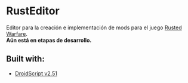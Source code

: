# RustEditor
Editor para la creación e implementación de mods para el juego [Rusted Warfare](https://play.google.com/store/apps/details?id=com.corrodinggames.rts).  
**Aún está en etapas de desarrollo.**
 
  
## Built with:
- [DroidScript v2.51](https://droidscript.org)